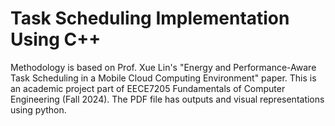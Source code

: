 # Task Scheduling Implementation Using C++
Methodology is based on Prof. Xue Lin's "Energy and Performance-Aware Task Scheduling in a Mobile Cloud Computing Environment" paper. This is an academic project part of EECE7205 Fundamentals of Computer Engineering (Fall 2024).
The PDF file has outputs and visual representations using python.
